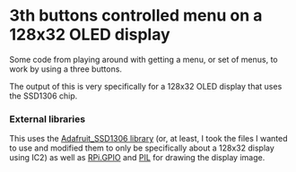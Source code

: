 # 3th buttons controlled menu on a 128x32 OLED display

Some code from playing around with getting a menu, or set of menus, to work by using a three buttons.

The output of this is very specifically for a 128x32 OLED display that uses the SSD1306 chip.

### External libraries
 
This uses the [Adafruit_SSD1306 library](https://github.com/adafruit/Adafruit_Python_SSD1306/) (or, at least, I took the files I wanted to use and modified them to only be specifically about a 128x32 display using IC2) as well as [RPi.GPIO](https://pypi.python.org/pypi/RPi.GPIO) and [PIL](http://www.pythonware.com/products/pil/) for drawing the display image.




